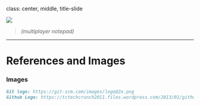 class: center, middle, title-slide

![](https://git-scm.com/images/logo@2x.png)

> *(multiplayer notepad)*

---

# References and Images

### Images

```md
Git logo: https://git-scm.com/images/logo@2x.png
Github Logo: https://tctechcrunch2011.files.wordpress.com/2013/01/github-logo.png?w=450&h=400&crop=1
```

